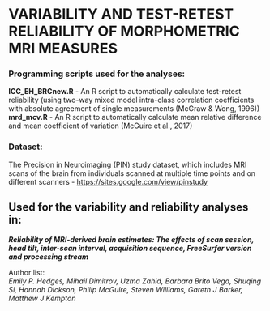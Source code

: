 # VARIABILITY AND TEST-RETEST RELIABILITY OF MORPHOMETRIC MRI MEASURES

### Programming scripts used for the analyses:<br>
**ICC_EH_BRCnew.R** - An R script to automatically calculate test-retest reliability (using two-way mixed model intra-class correlation coefficients with absolute agreement of single measurements (McGraw & Wong, 1996))<br>
**mrd_mcv.R** - An R script to automatically calculate mean relative difference and mean coefficient of variation (McGuire et al., 2017)

### Dataset:<br>
The Precision in Neuroimaging (PIN) study dataset, which includes MRI scans of the brain from individuals scanned at multiple time points and on different scanners - https://sites.google.com/view/pinstudy


## Used for the variability and reliability analyses in:

***Reliability of MRI-derived brain estimates: The effects of scan session, head tilt, inter-scan interval, acquisition sequence, FreeSurfer version and processing stream***

Author list:  
*Emily P. Hedges, Mihail Dimitrov, Uzma Zahid, Barbara Brito Vega, Shuqing Si, Hannah Dickson, Philip McGuire, Steven Williams, Gareth J Barker, Matthew J Kempton*

